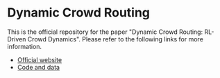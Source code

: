 # Dynamic Crowd Routing

This is the official repository for the paper "Dynamic Crowd Routing: RL-Driven Crowd Dynamics". Please refer to the following links for more information.

- [Official website](https://mmlab-cv.github.io/DynamicCrowdRouting/)
- [Code and data](https://dev.azure.com/danieledellapietra/DynamicCrowdRouting)



